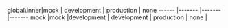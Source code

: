 
global\inner|mock     | development     | production | none
------      |-------  |-------       |-------
mock        |mock     |development  |
development |
production  |
none        |
